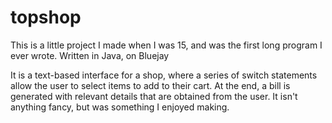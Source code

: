 # topshop
This is a little project I made when I was 15, and was the first long program I ever wrote. Written in Java, on Bluejay

It is a text-based interface for a shop, where a series of switch statements allow the user to select items to add to their cart. At the end, a bill is generated with relevant details that are obtained from the user. It isn't anything fancy, but was something I enjoyed making.
